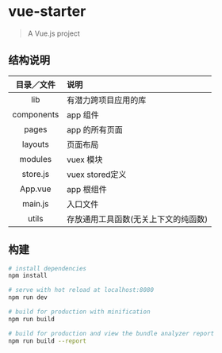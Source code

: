 # vue-starter

> A Vue.js project

## 结构说明

| 目录／文件| 说明|
|:-------:|:---|
| lib             | 有潜力跨项目应用的库 |
| components      | app 组件 |
| pages           | app 的所有页面 |
| layouts         | 页面布局 |
| modules         | vuex 模块 |
| store.js        | vuex stored定义 |
| App.vue         | app 根组件 |
| main.js         | 入口文件 |
| utils           | 存放通用工具函数(无关上下文的纯函数) |

## 构建

``` bash
# install dependencies
npm install

# serve with hot reload at localhost:8080
npm run dev

# build for production with minification
npm run build

# build for production and view the bundle analyzer report
npm run build --report
```